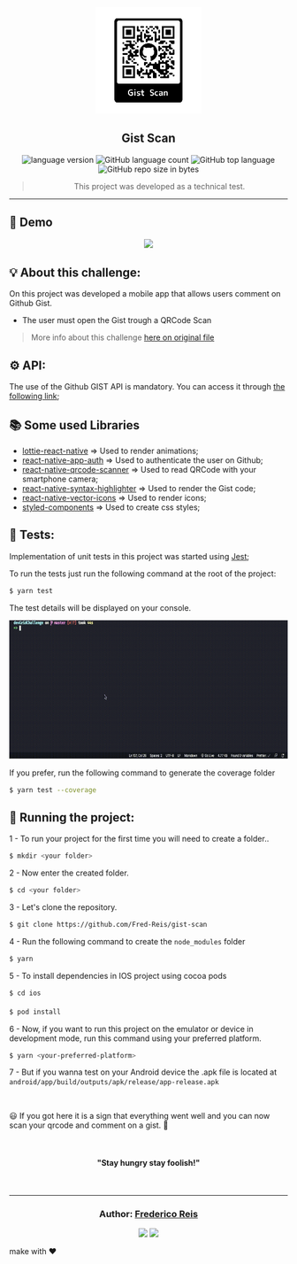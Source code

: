 <div align="center">
  <img alt="Gist Scan"
    src="src/assets/icon.png"
  />

</div>

<h2 align="center">
   Gist Scan
</h2>

<p align="center">

  <img alt="language version" src="https://img.shields.io/badge/Node-v_12.13.1-339933?logo=node.js">

  <img alt="GitHub language count" src="https://img.shields.io/github/languages/count/Fred-Reis/gist-scan">

  <img alt="GitHub top language" src="https://img.shields.io/github/languages/top/Fred-Reis/gist-scan">

  <img alt="GitHub repo size in bytes" src="https://img.shields.io/github/repo-size/Fred-Reis/gist-scan">

</p>

<blockquote align="center">
This project was developed as a technical test.
</blockquote>

<hr/>

## 👀 Demo

<div align="center">
  <img src= "src/assets/readme/app.gif" height="400px" >
</div>

## 💡 About this challenge:

On this project was developed a mobile app that allows users comment on Github Gist.

- The user must open the Gist trough a QRCode Scan

> More info about this challenge [here on original file](info.md)

## ⚙️ API:

The use of the Github GIST API is mandatory. You can access it through [the following link](https://developer.github.com/v3/gists/);

## 📚 Some used Libraries

- [lottie-react-native](https://github.com/react-native-community/lottie-react-native) => Used to render animations;
- [react-native-app-auth](https://github.com/FormidableLabs/react-native-app-auth) => Used to authenticate the user on Github;
- [react-native-qrcode-scanner](https://github.com/moaazsidat/react-native-qrcode-scanner) => Used to read QRCode with your smartphone camera;
- [react-native-syntax-highlighter](https://github.com/conorhastings/react-native-syntax-highlighter) => Used to render the Gist code;
- [react-native-vector-icons](https://github.com/oblador/react-native-vector-icons) => Used to render icons;
- [styled-components](https://styled-components.com/) => Used to create css styles;

## 🧪 Tests:

Implementation of unit tests in this project was started using
[Jest](https://jestjs.io/);

To run the tests just run the following command at the root of the project:

```bash
$ yarn test
```

The test details will be displayed on your console.

<img src= "src/assets/readme/tests.gif" height="250px">

If you prefer, run the following command to generate the coverage folder

```bash
$ yarn test --coverage
```

## 🏁 Running the project:

1 - To run your project for the first time you will need to create a folder..

```bash
$ mkdir <your folder>
```

2 - Now enter the created folder.

```bash
$ cd <your folder>
```

3 - Let's clone the repository.

```bash
$ git clone https://github.com/Fred-Reis/gist-scan
```

4 - Run the following command to create the `node_modules` folder

```bash
$ yarn
```

5 - To install dependencies in IOS project using cocoa pods

```bash
$ cd ios

$ pod install
```

6 - Now, if you want to run this project on the emulator or device in development mode, run this command using your preferred platform.

```bash
$ yarn <your-preferred-platform>
```

7 - But if you wanna test on your Android device the .apk file is located at
`android/app/build/outputs/apk/release/app-release.apk`

<br/>

😃
If you got here it is a sign that everything went well and you can now scan your qrcode and comment on a gist. 🚀

<br/>

<h4 align="center">
  "Stay hungry stay foolish!"
</h4>

<br/>

---

<h3 align="center">
Author: <a alt="Fred-Reis" href="https://github.com/Fred-Reis">Frederico Reis</a>
</h3>

<p align="center">

  <a alt="Frederico Reis" href="https://www.linkedin.com/in/frederico-reis-dev/">
    <img src="https://img.shields.io/badge/LinkedIn-Frederico_Reis-0077B5?logo=linkedin"/></a>
  <a alt="Frederico Reis" href="https://github.com/Fred-Reis ">
  <img src="https://img.shields.io/badge/Fred_Reis-GitHub-000?logo=github"/></a>

</p>

make with ♥️
